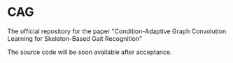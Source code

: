 # CAG
The official repository for the paper "Condition-Adaptive Graph Convolution Learning for Skeleton-Based Gait Recognition"

The source code will be soon available after acceptance.
